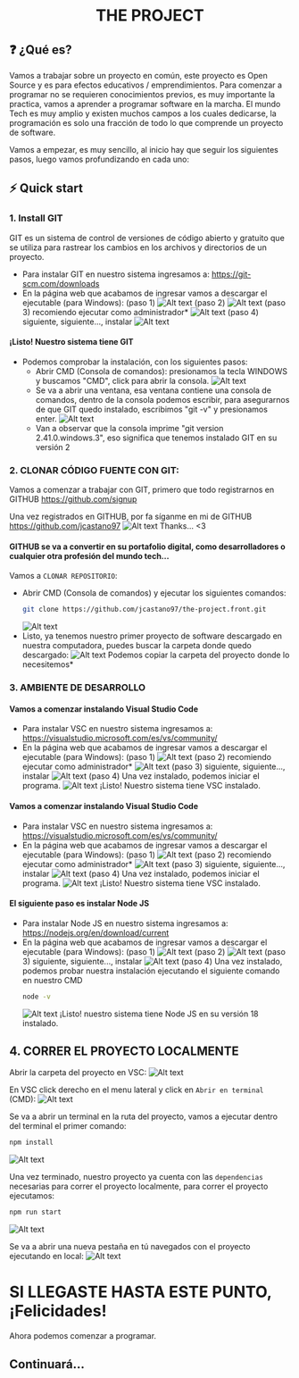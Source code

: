 <h1 align="center">
  THE PROJECT
</h1>

## ❓ ¿Qué es?

Vamos a trabajar sobre un proyecto en común, este proyecto es Open Source y es para efectos educativos / emprendimientos.
Para comenzar a programar no se requieren conocimientos previos, es muy importante la practica, vamos a aprender a programar software en la marcha.
El mundo Tech es muy amplio y existen muchos campos a los cuales dedicarse, la programación es solo una fracción de todo lo que comprende un proyecto de software.

Vamos a empezar, es muy sencillo, al inicio hay que seguir los siguientes pasos, luego vamos profundizando en cada uno:

## ⚡ Quick start
### 1. Install GIT

GIT es un sistema de control de versiones de código abierto y gratuito que se utiliza para rastrear los cambios en los archivos y directorios de un proyecto.

- Para instalar GIT en nuestro sistema ingresamos a: <https://git-scm.com/downloads>
- En la página web que acabamos de ingresar vamos a descargar el ejecutable (para Windows):
(paso 1)
![Alt text](public/readme/images/image.png)
(paso 2)
![Alt text](public/readme/images/image2.png)
(paso 3) recomiendo ejecutar como administrador*
![Alt text](public/readme/images/image3.png)
(paso 4) siguiente, siguiente..., instalar
![Alt text](public/readme/images/image4.png)

#### ¡Listo! Nuestro sistema tiene GIT

- Podemos comprobar la instalación, con los siguientes pasos:
  - Abrir CMD (Consola de comandos):  presionamos la tecla WINDOWS y buscamos "CMD", click para abrir la consola.
  ![Alt text](public/readme/images/image5.png)
  - Se va a abrir una ventana, esa ventana contiene una consola de comandos, dentro de la consola podemos escribir, para asegurarnos de que GIT quedo instalado, escribimos "git -v" y presionamos enter.
  ![Alt text](public/readme/images/image6.png)
  - Van a observar que la consola imprime "git version 2.41.0.windows.3", eso significa que tenemos instalado GIT en su versión 2

### 2. CLONAR CÓDIGO FUENTE CON GIT:
Vamos a comenzar a trabajar con GIT, primero que todo registrarnos en GITHUB https://github.com/signup

Una vez registrados en GITHUB, por fa síganme en mi de GITHUB https://github.com/jcastano97
![Alt text](public/readme/images/image7.png)
Thanks... <3

#### GITHUB se va a convertir en su portafolio digital, como desarrolladores o cualquier otra profesión del mundo tech...

Vamos a `CLONAR REPOSITORIO`:
- Abrir CMD (Consola de comandos) y ejecutar los siguientes comandos:
  ```bash
  git clone https://github.com/jcastano97/the-project.front.git
  ```
  ![Alt text](public/readme/images/image8.png)
- Listo, ya tenemos nuestro primer proyecto de software descargado en nuestra computadora, puedes buscar la carpeta donde quedo descargado:
  ![Alt text](public/readme/images/image9.png)
  Podemos copiar la carpeta del proyecto donde lo necesitemos*

### 3. AMBIENTE DE DESARROLLO

#### Vamos a comenzar instalando Visual Studio Code
  - Para instalar VSC en nuestro sistema ingresamos a: <https://visualstudio.microsoft.com/es/vs/community/>
  - En la página web que acabamos de ingresar vamos a descargar el ejecutable (para Windows):
    (paso 1)
    ![Alt text](public/readme/images/image10.png)
    (paso 2) recomiendo ejecutar como administrador*
    ![Alt text](public/readme/images/image11.png)
    (paso 3) siguiente, siguiente..., instalar
    ![Alt text](public/readme/images/image12.png)
    (paso 4) Una vez instalado, podemos iniciar el programa.
    ![Alt text](public/readme/images/image13.png)
  ¡Listo! Nuestro sistema tiene VSC instalado.


#### Vamos a comenzar instalando Visual Studio Code

- Para instalar VSC en nuestro sistema ingresamos a: <https://visualstudio.microsoft.com/es/vs/community/>
- En la página web que acabamos de ingresar vamos a descargar el ejecutable (para Windows):
  (paso 1)
  ![Alt text](public/readme/images/image10.png)
  (paso 2) recomiendo ejecutar como administrador*
  ![Alt text](public/readme/images/image11.png)
  (paso 3) siguiente, siguiente..., instalar
  ![Alt text](public/readme/images/image12.png)
  (paso 4) Una vez instalado, podemos iniciar el programa.
  ![Alt text](public/readme/images/image13.png)
  ¡Listo! Nuestro sistema tiene VSC instalado.

#### El siguiente paso es instalar Node JS

- Para instalar Node JS en nuestro sistema ingresamos a: <https://nodejs.org/en/download/current>
- En la página web que acabamos de ingresar vamos a descargar el ejecutable (para Windows):
  (paso 1)
  ![Alt text](public/readme/images/image17.png)
  (paso 2)
  ![Alt text](public/readme/images/image18.png)
  (paso 3) siguiente, siguiente..., instalar
  ![Alt text](public/readme/images/image19.png)
  (paso 4) Una vez instalado, podemos probar nuestra instalación ejecutando el siguiente comando en nuestro CMD
  ```bash
  node -v
  ```
  ![Alt text](public/readme/images/image20.png)
  ¡Listo! nuestro sistema tiene Node JS en su versión 18 instalado.

## 4. CORRER EL PROYECTO LOCALMENTE

Abrir la carpeta del proyecto en VSC:
![Alt text](public/readme/images/image21.png)

En VSC click derecho en el menu lateral y click en `Abrir en terminal` (CMD):
![Alt text](image.png)

Se va a abrir un terminal en la ruta del proyecto, vamos a ejecutar dentro del terminal el primer comando:
```bash
npm install
```
![Alt text](image-1.png)

Una vez terminado, nuestro proyecto ya cuenta con las `dependencias` necesarias para correr el proyecto localmente, para correr el proyecto ejecutamos:
```bash
npm run start
```
![Alt text](image-2.png)

Se va a abrir una nueva pestaña en tú navegados con el proyecto ejecutando en local:
![Alt text](image-3.png)

# SI LLEGASTE HASTA ESTE PUNTO, ¡Felicidades!
Ahora podemos comenzar a programar.

## Continuará...